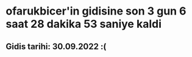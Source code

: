 # ofarukbicer'in gidisine son 3 gun 6 saat 28 dakika 53 saniye kaldi

## Gidis tarihi: 30.09.2022 :(